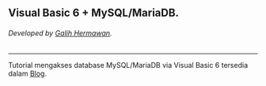 ## Visual Basic 6 + MySQL/MariaDB.
###### Developed by [Galih Hermawan](https://galih.eu).
---

Tutorial mengakses database MySQL/MariaDB via Visual Basic 6 tersedia dalam [Blog](https://blog.galih.eu/visual-basic-6-dan-mysqlmariadb).

